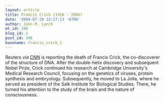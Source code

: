 ```yaml
---
layout: article
title: Francis Crick (1916 - 2004)
date: '2004-07-29 12:17:13 -0700'
author: John M. Lynch
mt_id: 346
blog_id: 2
post_id: 346
basename: francis_crick_1
---
```

Reuters _via_ [CNN](http://us.cnn.com/2004/TECH/science/07/29/people.crick.reut/index.html) is reporting the death of Francis Crick, the co-discoverer of the structure of DNA. After the double-helix discovery and subsequent Nobel Prize, Crick continued his research at Cambridge University's Medical Research Council, focusing on the genetics of viruses, protein synthesis and embryology. Subsequently, he moved to La Jolla, where he served as president of the Salk Institute for Biological Studies. There, he turned his attention to the study of the brain and the nature of consciousness.
